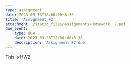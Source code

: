 ```yaml
---
type: assignment
date: 2023-09-13T18:00:00+3:30
title: 'Assignment #2'
attachment: /static_files/assignments/Homework  2.pdf
due_event: 
    type: due
    date: 2023-09-20T12:00:00+3:30
    description: 'Assignment #2 due'
---
```

This is HW2.
